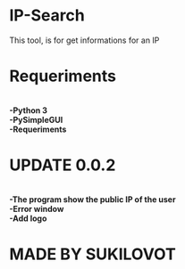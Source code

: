# IP-Search
This tool, is for get informations for an IP
# Requeriments
<strong>
<br>-Python 3
<br>-PySimpleGUI
<br>-Requeriments
</strong>
<br>

# UPDATE 0.0.2
<strong>
   <br>-The program show the public IP of the user
   <br>-Error window
   <br>-Add logo
</strong>

# MADE BY SUKILOVOT
